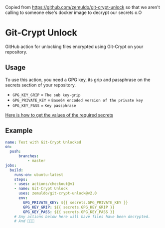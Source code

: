 Copied from https://github.com/zemuldo/git-crypt-unlock so that we aren't calling to someone else's docker image to
decrypt our secrets o.O

# Git-Crypt Unlock

GitHub action for unlocking files encrypted using Git-Crypt on your repository.

## Usage

To use this action, you need a GPG key, its grip and passphrase on the secrets section of your repository.

- `GPG_KEY_GRIP` = `The sub key-grip`
- `GPG_PRIVATE_KEY` = `Base64 encoded version of the private key`
- `GPG_KEY_PASS` = `Key passphrase`

[Here is how to get the values of the required secrets](SETUP_KEYS.md)

## Example

```yml
name: Test with Git-Crypt Unlocked
on: 
  push:
      branches:    
          - master
jobs:
  build:
    runs-on: ubuntu-latest
    steps:
    - uses: actions/checkout@v1
    - name: Git-Crypt Unlock
      uses: zemuldo/git-crypt-unlock@v2.0
      env: 
        GPG_PRIVATE_KEY: ${{ secrets.GPG_PRIVATE_KEY }}
        GPG_KEY_GRIP: ${{ secrets.GPG_KEY_GRIP }}
        GPG_KEY_PASS: ${{ secrets.GPG_KEY_PASS }}
    # Any actions below here will have files have been decrypted.
    # And 🚀🚀🚀
```
